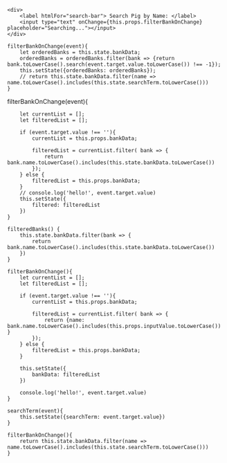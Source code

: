     <div>
        <label htmlFor="search-bar"> Search Pig by Name: </label>
        <input type="text" onChange={this.props.filterBankOnChange} placeholder="Searching..."></input>
    </div>

    filterBankOnChange(event){ 
        let orderedBanks = this.state.bankData;
        orderedBanks = orderedBanks.filter(bank => {return bank.toLowerCase().search(event.target.value.toLowerCase()) !== -1});
        this.setState({orderedBanks: orderedBanks});
        // return this.state.bankData.filter(name => name.toLowerCase().includes(this.state.searchTerm.toLowerCase())) 
    }

 filterBankOnChange(event){

        let currentList = [];
        let filteredList = [];

        if (event.target.value !== ''){
            currentList = this.props.bankData;

            filteredList = currentList.filter( bank => {
                return bank.name.toLowerCase().includes(this.state.bankData.toLowerCase())
            });
        } else {
            filteredList = this.props.bankData;
        }
        // console.log('hello!', event.target.value)
        this.setState({
            filtered: filteredList
        })
    }

    filteredBanks() {
        this.state.bankData.filter(bank => {
            return bank.name.toLowerCase().includes(this.state.bankData.toLowerCase())
        })
    } 

    filterBankOnChange(){
        let currentList = [];
        let filteredList = [];

        if (event.target.value !== ''){
            currentList = this.props.bankData;

            filteredList = currentList.filter( bank => {
                return {name: bank.name.toLowerCase().includes(this.props.inputValue.toLowerCase()) }
            });
        } else {
            filteredList = this.props.bankData;
        }
    
        this.setState({
            bankData: filteredList
        })

        console.log('hello!', event.target.value)
    }

    searchTerm(event){
        this.setState({searchTerm: event.target.value})
    }

    filterBankOnChange(){ 
        return this.state.bankData.filter(name => name.toLowerCase().includes(this.state.searchTerm.toLowerCase())) 
    }